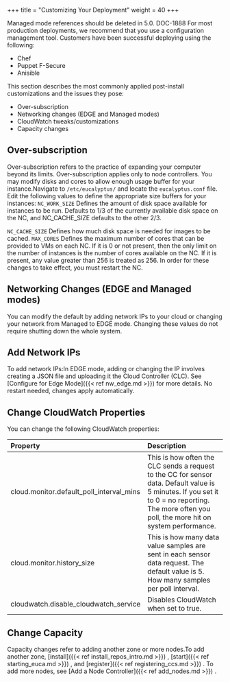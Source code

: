 +++
title = "Customizing Your Deployment"
weight = 40
+++

Managed mode references should be deleted in 5.0. DOC-1888 For most production deployments, we recommend that you use a configuration management tool. Customers have been successful deploying using the following: 

* Chef 
* Puppet F-Secure 
* Anisible 

This section describes the most commonly applied post-install customizations and the issues they pose: 

* Over-subscription 
* Networking changes (EDGE and Managed modes) 
* CloudWatch tweaks/customizations 
* Capacity changes 


## Over-subscription
Over-subscription refers to the practice of expanding your computer beyond its limits. Over-subscription applies only to node controllers. You may modify disks and cores to allow enough usage buffer for your instance.Navigate to `/etc/eucalyptus/` and locate the `eucalyptus.conf` file. Edit the following values to define the appropriate size buffers for your instances: `NC_WORK_SIZE` Defines the amount of disk space available for instances to be run. Defaults to 1/3 of the currently available disk space on the NC, and NC_CACHE_SIZE defaults to the other 2/3. 

`NC_CACHE_SIZE` Defines how much disk space is needed for images to be cached. `MAX_CORES` Defines the maximum number of cores that can be provided to VMs on each NC. If it is 0 or not present, then the only limit on the number of instances is the number of cores available on the NC. If it is present, any value greater than 256 is treated as 256. In order for these changes to take effect, you must restart the NC. 


## Networking Changes (EDGE and Managed modes)
You can modify the default by adding network IPs to your cloud or changing your network from Managed to EDGE mode. Changing these values do not require shutting down the whole system.


## Add Network IPs
To add network IPs:In EDGE mode, adding or changing the IP involves creating a JSON file and uploading it the Cloud Controller (CLC). See [Configure for Edge Mode]({{< ref nw_edge.md >}}) for more details. No restart needed, changes apply automatically. 


## Change CloudWatch Properties
You can change the following CloudWatch properties:

| Property | Description | 
|  :---- |  :---- | 
| cloud.monitor.default_poll_interval_mins | This is how often the CLC sends a request to the CC for sensor data. Default value is 5 minutes. If you set it to 0 = no reporting. The more often you poll, the more hit on system performance. | 
| cloud.monitor.history_size | This is how many data value samples are sent in each sensor data request. The default value is 5. How many samples per poll interval. | 
| cloudwatch.disable_cloudwatch_service | Disables CloudWatch when set to true. | 


## Change Capacity
Capacity changes refer to adding another zone or more nodes.To add another zone, [install]({{< ref install_repos_intro.md >}}) , [start]({{< ref starting_euca.md >}}) , and [register]({{< ref registering_ccs.md >}}) . To add more nodes, see [Add a Node Controller]({{< ref add_nodes.md >}}) . 
